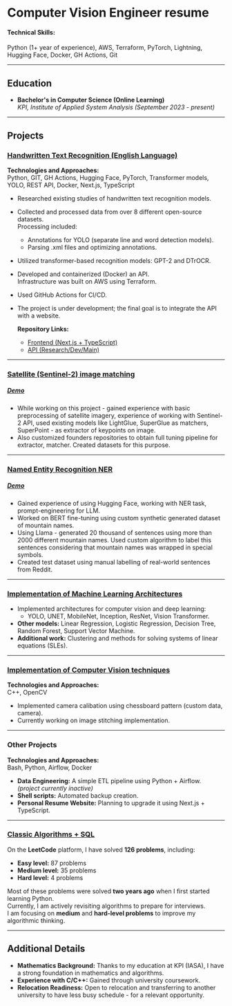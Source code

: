 # Computer Vision Engineer resume

#### **Technical Skills:**  
Python (1+ year of experience), AWS, Terraform, PyTorch, Lightning, Hugging Face, Docker, GH Actions, Git

---

## Education

- **Bachelor's in Computer Science (Online Learning)**  
  _KPI, Institute of Applied System Analysis (September 2023 - present)_

---

## Projects

### [Handwritten Text Recognition (English Language)](https://github.com/sskyisthelimit/HTR)
**Technologies and Approaches:**  
Python, GIT, GH Actions, Hugging Face, PyTorch, Transformer models, YOLO, REST API, Docker, Next.js, TypeScript

- Researched existing studies of handwritten text recognition models.
- Collected and processed data from over 8 different open-source datasets.  
  Processing included:
  - Annotations for YOLO (separate line and word detection models).
  - Parsing .xml files and optimizing annotations.
- Utilized transformer-based recognition models: GPT-2 and DTrOCR.
- Developed and containerized (Docker) an API.  
  Infrastructure was built on AWS using Terraform.  
- Used GitHub Actions for CI/CD.
- The project is under development; the final goal is to integrate the API with a website.  

  **Repository Links:**
  - [Frontend (Next.js + TypeScript)](https://github.com/sskyisthelimit/htr-frontend)
  - [API (Research/Dev/Main)](https://github.com/sskyisthelimit/HTR)

---

### [Satellite (Sentinel-2) image matching](https://github.com/sskyisthelimit/DS_Internship/tree/main/CV)
##### [Demo](https://github.com/sskyisthelimit/DS_Internship/blob/main/CV/notebooks/inference_script_demo.ipynb) 

- While working on this project - gained experience with basic preprocessing of satellite imagery, 
  experience of working with Sentinel-2 API, used existing models like LightGlue, SuperGlue as matchers,
  SuperPoint - as extractor of keypoints on image.
- Also customized founders repositories to obtain full tuning pipeline for extractor, matcher.
  Created datasets for this purpose.
---

### [Named Entity Recognition NER](https://github.com/sskyisthelimit/DS_Internship/tree/main/NLP)
##### [Demo](https://github.com/sskyisthelimit/DS_Internship/blob/main/NLP/notebooks/demo_and_test_reports.ipynb) 

- Gained experience of using Hugging Face, working with NER task, prompt-engineering for LLM.
- Worked on BERT fine-tuning using custom synthetic generated dataset of mountain names.
- Using Llama - generated 20 thousand of sentences using more than 2000 different mountain names.
Used custom algorithm to label this sentences considering that mountain names was wrapped in special symbols.
- Created test dataset using manual labelling of real-world sentences from Reddit. 
---

### [Implementation of Machine Learning Architectures](https://github.com/sskyisthelimit/ml-implementations)

- Implemented architectures for computer vision and deep learning:
  - YOLO, UNET, MobileNet, Inception, ResNet, Vision Transformer.
- **Other models:** Linear Regression, Logistic Regression, Decision Tree, Random Forest, Support Vector Machine.
- **Additional work:** Clustering and methods for solving systems of linear equations (SLEs).

---

### [Implementation of Computer Vision techniques](https://github.com/sskyisthelimit/opencv_projects)
**Technologies and Approaches:**  
C++, OpenCV

- Implemented camera calibation using chessboard pattern (custom data, camera). 
- Currently working on image stitching implementation.

---

### Other Projects
**Technologies and Approaches:**  
Bash, Python, Airflow, Docker

- **Data Engineering:** A simple ETL pipeline using Python + Airflow.  
  _(project currently inactive)_  
- **Shell scripts:** Automated backup creation.
- **Personal Resume Website:** Planning to upgrade it using Next.js + TypeScript.

---

### [Classic Algorithms + SQL](https://leetcode.com/sskyisthelimit/)
On the **LeetCode** platform, I have solved **126 problems**, including:

- **Easy level:** 87 problems
- **Medium level:** 35 problems  
- **Hard level:** 4 problems  

Most of these problems were solved **two years ago** when I first started learning Python.  
Currently, I am actively revisiting algorithms to prepare for interviews.  
I am focusing on **medium** and **hard-level problems** to improve my algorithmic thinking.

---

## Additional Details

- **Mathematics Background:** Thanks to my education at KPI (IASA), I have a strong foundation in mathematics and algorithms.
- **Experience with C/C++:** Gained through university coursework.
- **Relocation Readiness:** Open to relocation and transferring to another university to have less busy schedule - for a relevant opportunity.  
